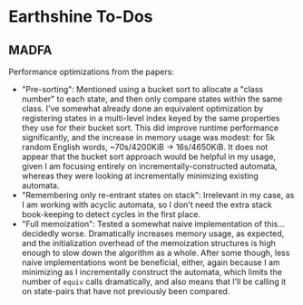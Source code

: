 # Earthshine To-Dos

## MADFA
Performance optimizations from the papers:
- "Pre-sorting": Mentioned using a bucket sort to allocate a "class number" to
  each state, and then only compare states within the same class.
  I've somewhat already done an equivalent optimization by registering states
  in a multi-level index keyed by the same properties they use for their bucket
  sort. This did improve runtime performance significantly, and the increase in
  memory usage was modest: for 5k random English words, ~70s/4200KiB ->
  16s/4650KiB.
  It does not appear that the bucket sort approach would be helpful in my
  usage, given I am focusing entirely on incrementally-constructed automata,
  whereas they were looking at incrementally minimizing existing automata.
- "Remembering only re-entrant states on stack": Irrelevant in my case, as I am
  working with acyclic automata, so I don't need the extra stack book-keeping
  to detect cycles in the first place.
- "Full memoization": Tested a somewhat naive implementation of this...
  decidedly worse. Dramatically increases memory usage, as expected, and the
  initialization overhead of the memoization structures is high enough to slow
  down the algorithm as a whole.
  After some though, less naive implementations wont be beneficial, either,
  again because I am minimizing as I incrementally construct the automata,
  which limits the number of `equiv` calls dramatically, and also means that
  I'll be calling it on state-pairs that have not previously been compared.
